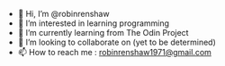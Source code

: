 - 👋 Hi, I’m @robinrenshaw
- 👀 I’m interested in learning programming
- 🌱 I’m currently learning from The Odin Project
- 💞️ I’m looking to collaborate on (yet to be determined)
- 📫 How to reach me : robinrenshaw1971@gmail.com

<!---
robinrenshaw/robinrenshaw is a ✨ special ✨ repository because its `README.md` (this file) appears on your GitHub profile.
You can click the Preview link to take a look at your changes.
--->
